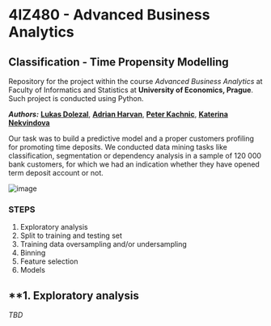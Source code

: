 # 4IZ480 - Advanced Business Analytics
## Classification - Time Propensity Modelling

Repository for the project within the course *Advanced Business Analytics* at Faculty of Informatics and Statistics at **University of Economics, Prague**. 
Such project is conducted using Python.

_**Authors:**_ [**Lukas Dolezal**](https://www.linkedin.com/in/lukas-dolezal75/), [**Adrian Harvan**](https://www.linkedin.com/in/adrian-harvan/), [**Peter Kachnic**](https://www.linkedin.com/in/peterkachnic/), [**Katerina Nekvindova**](https://www.linkedin.com/in/kateřina-nekvindová-119050178)

Our task was to build a predictive model and a proper customers profiling for promoting time deposits.
We conducted data mining tasks like classification, segmentation or dependency analysis in a sample of 120 000 bank customers, for which we had an indication whether they have opened term deposit account or not. 

![image](https://user-images.githubusercontent.com/117996566/202778383-fbb428b3-46bd-4db1-963d-d217ac729f8e.png)


### **STEPS**
1. Exploratory analysis
2. Split to training and testing set
3. Training data oversampling and/or undersampling 
4. Binning
5. Feature selection
6. Models

## **1. Exploratory analysis

_TBD_
